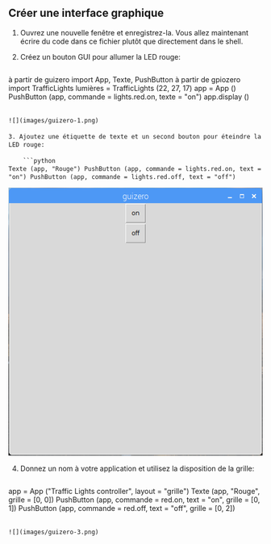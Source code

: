 ## Créer une interface graphique

1. Ouvrez une nouvelle fenêtre et enregistrez-la. Vous allez maintenant écrire du code dans ce fichier plutôt que directement dans le shell.

2. Créez un bouton GUI pour allumer la LED rouge:
    
    ```python
à partir de guizero import App, Texte, PushButton à partir de gpiozero import TrafficLights lumières = TrafficLights (22, 27, 17) app = App () PushButton (app, commande = lights.red.on, texte = "on") app.display ()
```

![](images/guizero-1.png)

3. Ajoutez une étiquette de texte et un second bouton pour éteindre la LED rouge:
    
    ```python
Texte (app, "Rouge") PushButton (app, commande = lights.red.on, text = "on") PushButton (app, commande = lights.red.off, text = "off")
```

![](images/guizero-2.png)

4. Donnez un nom à votre application et utilisez la disposition de la grille:
    
    ```python
app = App ("Traffic Lights controller", layout = "grille") Texte (app, "Rouge", grille = [0, 0]) PushButton (app, commande = red.on, text = "on", grille = [0, 1]) PushButton (app, commande = red.off, text = "off", grille = [0, 2])
```

![](images/guizero-3.png)